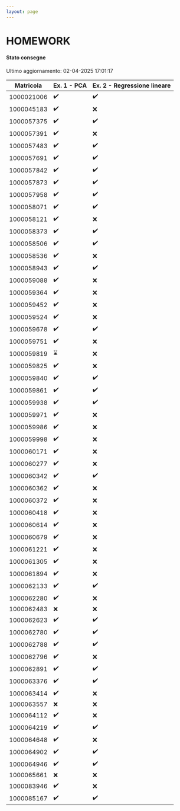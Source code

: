 ```yaml
---
layout: page
---
```


# HOMEWORK

#### Stato consegne

Ultimo aggiornamento: 02-04-2025 17:01:17

| Matricola | Ex. 1 - PCA|Ex. 2 - Regressione lineare |
| --- | ---|--- |
| 1000021006 |:heavy_check_mark:|:heavy_check_mark:|
| 1000045183 |:heavy_check_mark:|:x:|
| 1000057375 |:heavy_check_mark:|:heavy_check_mark:|
| 1000057391 |:heavy_check_mark:|:x:|
| 1000057483 |:heavy_check_mark:|:heavy_check_mark:|
| 1000057691 |:heavy_check_mark:|:heavy_check_mark:|
| 1000057842 |:heavy_check_mark:|:heavy_check_mark:|
| 1000057873 |:heavy_check_mark:|:heavy_check_mark:|
| 1000057958 |:heavy_check_mark:|:heavy_check_mark:|
| 1000058071 |:heavy_check_mark:|:heavy_check_mark:|
| 1000058121 |:heavy_check_mark:|:x:|
| 1000058373 |:heavy_check_mark:|:heavy_check_mark:|
| 1000058506 |:heavy_check_mark:|:heavy_check_mark:|
| 1000058536 |:heavy_check_mark:|:x:|
| 1000058943 |:heavy_check_mark:|:heavy_check_mark:|
| 1000059088 |:heavy_check_mark:|:x:|
| 1000059364 |:heavy_check_mark:|:x:|
| 1000059452 |:heavy_check_mark:|:x:|
| 1000059524 |:heavy_check_mark:|:x:|
| 1000059678 |:heavy_check_mark:|:heavy_check_mark:|
| 1000059751 |:heavy_check_mark:|:x:|
| 1000059819 |:hourglass:|:x:|
| 1000059825 |:heavy_check_mark:|:x:|
| 1000059840 |:heavy_check_mark:|:heavy_check_mark:|
| 1000059861 |:heavy_check_mark:|:heavy_check_mark:|
| 1000059938 |:heavy_check_mark:|:heavy_check_mark:|
| 1000059971 |:heavy_check_mark:|:x:|
| 1000059986 |:heavy_check_mark:|:x:|
| 1000059998 |:heavy_check_mark:|:x:|
| 1000060171 |:heavy_check_mark:|:x:|
| 1000060277 |:heavy_check_mark:|:x:|
| 1000060342 |:heavy_check_mark:|:heavy_check_mark:|
| 1000060362 |:heavy_check_mark:|:x:|
| 1000060372 |:heavy_check_mark:|:x:|
| 1000060418 |:heavy_check_mark:|:x:|
| 1000060614 |:heavy_check_mark:|:x:|
| 1000060679 |:heavy_check_mark:|:x:|
| 1000061221 |:heavy_check_mark:|:x:|
| 1000061305 |:heavy_check_mark:|:x:|
| 1000061894 |:heavy_check_mark:|:x:|
| 1000062133 |:heavy_check_mark:|:heavy_check_mark:|
| 1000062280 |:heavy_check_mark:|:x:|
| 1000062483 |:x:|:x:|
| 1000062623 |:heavy_check_mark:|:heavy_check_mark:|
| 1000062780 |:heavy_check_mark:|:heavy_check_mark:|
| 1000062788 |:heavy_check_mark:|:heavy_check_mark:|
| 1000062796 |:heavy_check_mark:|:x:|
| 1000062891 |:heavy_check_mark:|:heavy_check_mark:|
| 1000063376 |:heavy_check_mark:|:heavy_check_mark:|
| 1000063414 |:heavy_check_mark:|:x:|
| 1000063557 |:x:|:x:|
| 1000064112 |:heavy_check_mark:|:x:|
| 1000064219 |:heavy_check_mark:|:heavy_check_mark:|
| 1000064648 |:heavy_check_mark:|:x:|
| 1000064902 |:heavy_check_mark:|:heavy_check_mark:|
| 1000064946 |:heavy_check_mark:|:heavy_check_mark:|
| 1000065661 |:x:|:x:|
| 1000083946 |:heavy_check_mark:|:x:|
| 1000085167 |:heavy_check_mark:|:heavy_check_mark:|
